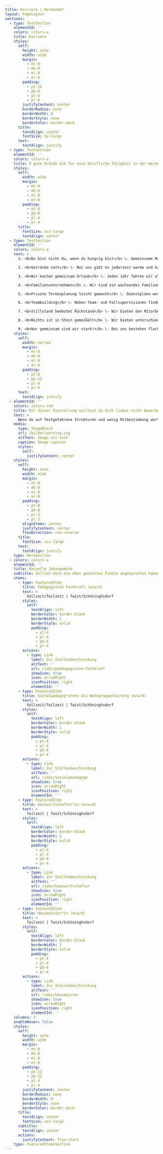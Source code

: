 ```yaml
---
title: Karriere | HermesHof
layout: PageLayout
sections:
  - type: TextSection
    elementId: ''
    colors: colors-a
    title: Karriere
    styles:
      self:
        height: auto
        width: wide
        margin:
          - mt-0
          - mb-0
          - ml-0
          - mr-0
        padding:
          - pt-12
          - pb-8
          - pl-4
          - pr-4
        justifyContent: center
        borderRadius: none
        borderWidth: 0
        borderStyle: none
        borderColor: border-dark
      title:
        textAlign: center
        fontSize: 5x-large
      text:
        textAlign: justify
  - type: TextSection
    elementId: ''
    colors: colors-a
    title: 9 gute Gründe die für eine berufliche Tätigkeit in der HermesHof GmbH & Co. KG sprechen
    styles:
      self:
        width: wide
        margin:
          - mt-0
          - mb-0
          - ml-0
          - mr-0
        padding:
          - pt-0
          - pb-8
          - pl-4
          - pr-4
      title:
        fontSize: xxx-large
        textAlign: center
  - type: TextSection
    elementId: ''
    colors: colors-a
    text: >
      1. <b>Du bist nicht Du, wenn du hungrig bist</b> \- Gemeinsame Mahlzeiten von Bewohnern und Betreuer*innen sind bei uns ein Selbstverständnis!<br><br>

      2. <b>Getränke satt</b> \- Bei uns gibt es jederzeit warme und kalte Getränke!<br><br>

      3. <b>Wir machen gemeinsam Urlaub</b> \- Jedes Jahr fahren wir als Team gemeinsam mit den uns anvertrauten Jugendlichen in die Ferienfreizeit. Gemeinsame Aktivitäten und Erlebnisse bleiben für uns sicherlich in Erinnerung! Die Planung, Organisation und Ausgestaltung übernehmen wir mit vereinten Kräften! Kreative Ideen sind herzlich willkommen!<br><br>

      4. <b>Familienunternehmen</b> \- Wir sind ein wachsendes Familienunternehmen. Eingestaubte Strukturen sind bei uns fehl am Platz. Partizipation und Mitbestimmung in alle Richtungen sind bei uns nicht nur Worte!<br><br>

      5. <b>Private Terminplanung leicht gemacht</b> \- Dienstpläne werden nach den Wünschen der Mitarbeiter*innen geschrieben. Somit können auch private Termine wahrgenommen werden, ohne Urlaubstage zu vergeuden!<br><br>

      6. <b>Teambuilding</b> \- Neben Team- und Fallsupervisionen finden bei uns auch Veranstaltungen für Mitarbeiter*innen statt. Zusammenhalt ist uns wichtig. Ob Kegeln, Boßeln oder andere Aktivitäten - gestalte gerne mit!<br><br>

      7. <b>Stillstand bedeutet Rückstand</b> \- Wir bieten den Mitarbeiter*innen die Möglichkeit zu Fort- und Weiterbildungen. Bei uns werden geäußerte Wünsche ernst genommen.<br><br>

      8. <b>Nichts ist in Stein gemeißelt</b> \- Wir bieten unterschiedliche berufliche Perspektiven innerhalb des Betriebes an. Interessen, Ressourcen und Stärken jedes einzelnen Teammitgliedes finden, nach Möglichkeit, Berücksichtigung.<br><br>

      9. <b>Nur gemeinsam sind wir stark!</b> \- Bei uns bestehen flache Hierarchien. Wir verstehen uns als Einheit, daher sind wir alle per „Du“.
    styles:
      self:
        width: narrow
        margin:
          - mt-0
          - mb-0
          - ml-0
          - mr-0
        padding:
          - pt-8
          - pb-12
          - pl-4
          - pr-4
      text:
        textAlign: justify
  - elementId: ''
    colors: colors-red
    title: Mit dieser Einstellung solltest du dich lieber nicht bewerben
    text: >
      Wenn du auf festgefahrene Strukturen und wenig Mitbestimmung wert legst, dann bist du bei uns nicht richtig. Entfaltungsmöglichkeiten und das WIR-Gefühl stehen bei der Arbeit in der HermesHof GmbH & Co. KG im Vordergrund.
    media:
      type: ImageBlock
      url: /bilder/warning.svg
      altText: Image alt text
      caption: Image caption
      styles:
        self:
          justifyContent: center
    styles:
      self:
        height: auto
        width: wide
        margin:
          - mt-0
          - mb-0
          - ml-0
          - mr-0
        padding:
          - pt-8
          - pb-8
          - pr-3
          - pl-3
        alignItems: center
        justifyContent: center
        flexDirection: row-reverse
      title:
        fontSize: xxx-large
      text:
        textAlign: justify
    type: HeroSection
  - colors: colors-a
    elementId: ''
    title: Aktuelle Jobangebote
    subtitle: Sollten dich die oben genannten Punkte angesprochen haben, findest du hier die aktuellen Stellenangebote. Über eine Bewerbung würden WIR uns sehr freuen.
    items:
      - type: FeaturedItem
        title: Pädagogische Fachkraft (m/w/d)
        text: >
          Vollzeit/Teilzeit | Twist/Schöninghsdorf
        styles:
          self:
            textAlign: left
            borderColor: border-black
            borderWidth: 1
            borderStyle: solid
            padding:
              - pt-4
              - pl-4
              - pb-6
              - pr-4
        actions:
          - type: Link
            label: Zur Stellenbeschreibung
            altText: ''
            url: /jobs/paedagogische-fachkraft
            showIcon: true
            icon: arrowRight
            iconPosition: right
            elementId: ''
      - type: FeaturedItem
        title: Sozialpädagog*innen als Wohngruppenleitung (m/w/d)
        text: >
          Vollzeit/Teilzeit | Twist/Schöninghsdorf
        styles:
          self:
            textAlign: left
            borderColor: border-black
            borderWidth: 1
            borderStyle: solid
            padding:
              - pt-4
              - pl-4
              - pb-6
              - pr-4
        actions:
          - type: Link
            label: Zur Stellenbeschreibung
            altText: ''
            url: /jobs/sozialpaedagoge
            showIcon: true
            icon: arrowRight
            iconPosition: right
            elementId: ''
      - type: FeaturedItem
        title: Hauswirtschafter*in (m/w/d)
        text: >
          Teilzeit | Twist/Schöninghsdorf
        styles:
          self:
            textAlign: left
            borderColor: border-black
            borderWidth: 1
            borderStyle: solid
            padding:
              - pt-4
              - pl-4
              - pb-6
              - pr-4
        actions:
          - type: Link
            label: Zur Stellenbeschreibung
            altText: ''
            url: /jobs/hauswirtschafter
            showIcon: true
            icon: arrowRight
            iconPosition: right
            elementId: ''
      - type: FeaturedItem
        title: Hausmeister*in (m/w/d)
        text: >
          Teilzeit | Twist/Schöninghsdorf
        styles:
          self:
            textAlign: left
            borderColor: border-black
            borderWidth: 1
            borderStyle: solid
            padding:
              - pt-4
              - pl-4
              - pb-6
              - pr-4
        actions:
          - type: Link
            label: Zur Stellenbeschreibung
            altText: ''
            url: /jobs/hausmeister
            showIcon: true
            icon: arrowRight
            iconPosition: right
            elementId: ''
    columns: 3
    enableHover: false
    styles:
      self:
        height: auto
        width: wide
        margin:
          - mt-0
          - mb-0
          - ml-0
          - mr-0
        padding:
          - pt-12
          - pb-12
          - pl-4
          - pr-4
        justifyContent: center
        borderRadius: none
        borderWidth: 0
        borderStyle: none
        borderColor: border-dark
      title:
        textAlign: center
        fontSize: xxx-large
      subtitle:
        textAlign: center
      actions:
        justifyContent: flex-start
    type: FeaturedItemsSection
---
```

